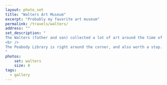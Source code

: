 ```yaml
---
layout: photo_set
title: "Walters Art Museum"
excerpt: "Probably my favorite art museum"
permalink: /travels/walters/
address: ""
set_description: "
The Walters (father and son) collected a lot of art around the time of the Civil War and afterwards. When the son died, he left all that art to a public museum. It's not the largest museum, but it has the highest quality art. And matches my own tastes quite well. They have the largest collection of Gérôme's work in the US. It's a very diverse collection, but it tends towards a smaller amount of excellent examples rather than large numbers of more mundane works. <br />
<br />
The Peabody Library is right around the corner, and also worth a stop.
"
photos:
    set: walters
    size: 8
tags:
  - gallery
---
```

